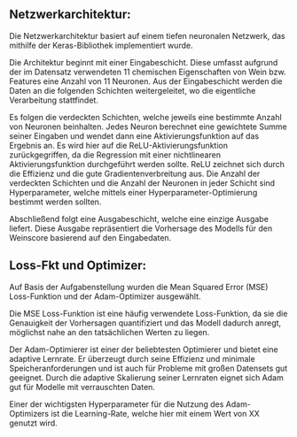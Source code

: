## Netzwerkarchitektur:
Die Netzwerkarchitektur basiert auf einem tiefen neuronalen Netzwerk, das mithilfe der Keras-Bibliothek implementiert wurde.

Die Architektur beginnt mit einer Eingabeschicht. Diese umfasst aufgrund der im Datensatz verwendeten 11 chemischen Eigenschaften von Wein bzw. Features eine Anzahl von 11 Neuronen. 
Aus der Eingabeschicht werden die Daten an die folgenden Schichten weitergeleitet, wo die eigentliche Verarbeitung stattfindet.

Es folgen die verdeckten Schichten, welche jeweils eine bestimmte Anzahl von Neuronen beinhalten. Jedes Neuron berechnet eine gewichtete Summe seiner Eingaben und wendet dann eine Aktivierungsfunktion auf das Ergebnis an. Es wird hier auf die ReLU-Aktivierungsfunktion zurückgegriffen, da die Regression mit einer nichtlinearen Aktivierungsfunktion durchgeführt werden sollte. ReLU zeichnet sich durch die Effizienz und die gute Gradientenverbreitung aus. 
Die Anzahl der verdeckten Schichten und die Anzahl der Neuronen in jeder Schicht sind Hyperparameter, welche mittels einer Hyperparameter-Optimierung bestimmt werden sollten.

Abschließend folgt eine Ausgabeschicht, welche eine einzige Ausgabe liefert. Diese Ausgabe repräsentiert die Vorhersage des Modells für den Weinscore basierend auf den Eingabedaten. 

## Loss-Fkt und Optimizer:
Auf Basis der Aufgabenstellung wurden die Mean Squared Error (MSE) Loss-Funktion und der Adam-Optimizer ausgewählt.

Die MSE Loss-Funktion ist eine häufig verwendete Loss-Funktion, da sie die Genauigkeit der Vorhersagen quantifiziert und das Modell dadurch anregt, möglichst nahe an den tatsächlichen Werten zu liegen. 

Der Adam-Optimierer ist einer der beliebtesten Optimierer und bietet eine adaptive Lernrate. Er überzeugt durch seine Effizienz und minimale Speicheranforderungen und ist auch für Probleme mit großen Datensets gut geeignet. Durch die adaptive Skalierung seiner Lernraten eignet sich Adam gut für Modelle mit verrauschten Daten.

Einer der wichtigsten Hyperparameter für die Nutzung des Adam-Optimizers ist die Learning-Rate, welche hier mit einem Wert von XX genutzt wird.